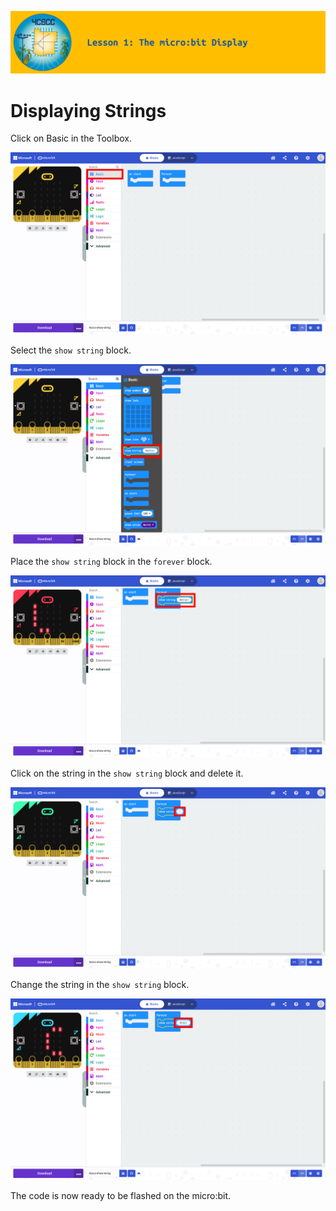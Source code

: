 ![header-lesson-01](assets/header-lesson-01.png)

# Displaying Strings

Click on Basic in the Toolbox.

![makecode-show-string-01](assets/makecode-show-string-01.png)

Select the `show string` block.

![makecode-show-string-02](assets/makecode-show-string-02.png)

Place the `show string` block in the `forever` block.

![makecode-show-string-03](assets/makecode-show-string-03.png)

Click on the string in the `show string` block and delete it.

![makecode-show-string-04](assets/makecode-show-string-04.png)

Change the string in the `show string` block.

![makecode-show-string-05](assets/makecode-show-string-05.png)

The code is now ready to be flashed on the micro:bit.
